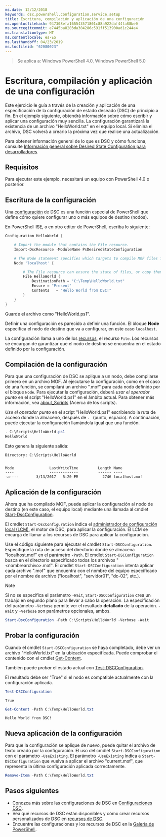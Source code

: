 ```yaml
---
ms.date: 12/12/2018
keywords: dsc,powershell,configuration,service,setup
title: Escritura, compilación y aplicación de una configuración
ms.openlocfilehash: 947308efa165543571801c88a922daf44fa88be0
ms.sourcegitcommit: e7445ba8203da304286c591ff513900ad1c244a4
ms.translationtype: HT
ms.contentlocale: es-ES
ms.lasthandoff: 04/23/2019
ms.locfileid: "62080023"
---
```

> Se aplica a: Windows PowerShell 4.0, Windows PowerShell 5.0

# <a name="write-compile-and-apply-a-configuration"></a>Escritura, compilación y aplicación de una configuración

Este ejercicio le guía a través de la creación y aplicación de una especificación de la configuración de estado deseado (DSC) de principio a fin.
En el ejemplo siguiente, obtendrá información sobre cómo escribir y aplicar una configuración muy sencilla. La configuración garantizará la existencia de un archivo "HelloWorld.txt" en el equipo local. Si elimina el archivo, DSC volverá a crearlo la próxima vez que realice una actualización.

Para obtener información general de lo que es DSC y cómo funciona, consulte [Información general sobre Desired State Configuration para desarrolladores](../overview/overview.md).

## <a name="requirements"></a>Requisitos

Para ejecutar este ejemplo, necesitará un equipo con PowerShell 4.0 o posterior.

## <a name="write-the-configuration"></a>Escritura de la configuración

Una [configuración](configurations.md) de DSC es una función especial de PowerShell que define cómo quiere configurar uno o más equipos de destino (nodos).

En PowerShell ISE, o en otro editor de PowerShell, escriba lo siguiente:

```powershell
Configuration HelloWorld {

    # Import the module that contains the File resource.
    Import-DscResource -ModuleName PsDesiredStateConfiguration

    # The Node statement specifies which targets to compile MOF files for, when this configuration is executed.
    Node 'localhost' {

        # The File resource can ensure the state of files, or copy them from a source to a destination with persistent updates.
        File HelloWorld {
            DestinationPath = "C:\Temp\HelloWorld.txt"
            Ensure = "Present"
            Contents   = "Hello World from DSC!"
        }
    }
}
```

Guarde el archivo como "HelloWorld.ps1".

Definir una configuración es parecido a definir una función. El bloque **Node** especifica el nodo de destino que va a configurar, en este caso `localhost`.

La configuración llama a uno de los [recursos](../resources/resources.md), el recurso `File`. Los recursos se encargan de garantizar que el nodo de destino se encuentra en el estado definido por la configuración.

## <a name="compile-the-configuration"></a>Compilación de la configuración

Para que una configuración de DSC se aplique a un nodo, debe compilarse primero en un archivo MOF.
Al ejecutarse la configuración, como en el caso de una función, se compilará un archivo ".mof" para cada nodo definido por el bloque `Node`.
Para ejecutar la configuración, deberá *usar el operador punto* en el script "HelloWorld.ps1" en el ámbito actual.
Para obtener más información, vea [about_Scripts](/powershell/module/microsoft.powershell.core/about/about_scripts?view=powershell-6#script-scope-and-dot-sourcing) (Acerca de los scripts).

<!-- markdownlint-disable MD038 -->
*Use el operador punto* en el script "HelloWorld.ps1" escribiendo la ruta de acceso donde la almacenó, después de `. ` (punto, espacio). A continuación, puede ejecutar la configuración llamándola igual que una función.
<!-- markdownlint-enable MD038 -->

```powershell
. C:\Scripts\HelloWorld.ps1
HelloWorld
```

Esto genera la siguiente salida:

```output
Directory: C:\Scripts\HelloWorld


Mode                LastWriteTime         Length Name
----                -------------         ------ ----
-a----        3/13/2017   5:20 PM           2746 localhost.mof
```

## <a name="apply-the-configuration"></a>Aplicación de la configuración

Ahora que ha compilado MOF, puede aplicar la configuración al nodo de destino (en este caso, el equipo local) mediante una llamada al cmdlet [Start-DscConfiguration](/powershell/module/psdesiredstateconfiguration/start-dscconfiguration).

El cmdlet `Start-DscConfiguration` indica el [administrador de configuración local (LCM)](../managing-nodes/metaConfig.md), el motor de DSC, para aplicar la configuración.
El LCM se encarga de llamar a los recursos de DSC para aplicar la configuración.

Use el código siguiente para ejecutar el cmdlet `Start-DSCConfiguration`. Especifique la ruta de acceso del directorio donde se almacena "localhost.mof" en el parámetro `-Path`. El cmdlet `Start-DSCConfiguration` busca en el directorio especificado todos los archivos "\<nombrearchivo\>.mof". El cmdlet `Start-DSCConfiguration` intenta aplicar cada archivo ".mof" que encuentra con el nombre del equipo especificado por el nombre de archivo ("localhost", "servidor01", "dc-02", etc.).

> [!NOTE]
> Si no se especifica el parámetro `-Wait`, `Start-DSCConfiguration` crea un trabajo en segundo plano para llevar a cabo la operación. La especificación del parámetro `-Verbose` permite ver el resultado **detallado** de la operación. `-Wait` y `-Verbose` son parámetros opcionales, ambos.

```powershell
Start-DscConfiguration -Path C:\Scripts\HelloWorld -Verbose -Wait
```

## <a name="test-the-configuration"></a>Probar la configuración

Cuando el cmdlet `Start-DSCConfiguration` se haya completado, debe ver un archivo "HelloWorld.txt" en la ubicación especificada. Puede comprobar el contenido con el cmdlet [Get-Content](/powershell/module/microsoft.powershell.management/get-content).

También puede *probar* el estado actual con [Test-DSCConfiguration](/powershell/module/psdesiredstateconfiguration/Test-DSCConfiguration).

El resultado debe ser "True" si el nodo es compatible actualmente con la configuración aplicada.

```powershell
Test-DSCConfiguration
```

```output
True
```

```powershell
Get-Content -Path C:\Temp\HelloWorld.txt
```

```output
Hello World from DSC!
```

## <a name="re-applying-the-configuration"></a>Nueva aplicación de la configuración

Para que la configuración se aplique de nuevo, puede quitar el archivo de texto creado por la configuración. El uso del cmdlet `Start-DSCConfiguration` con el parámetro `-UseExisting`. El parámetro `-UseExisting` indica a `Start-DSCConfiguration` que vuelva a aplicar el archivo "current.mof", que representa la última configuración aplicada correctamente.

```powershell
Remove-Item -Path C:\Temp\HelloWorld.txt
```

## <a name="next-steps"></a>Pasos siguientes

- Conozca más sobre las configuraciones de DSC en [Configuraciones DSC](configurations.md).
- Vea qué recursos de DSC están disponibles y cómo crear recursos personalizados de DSC en [recursos de DSC](../resources/resources.md).
- Encuentre las configuraciones y los recursos de DSC en la [Galería de PowerShell](https://www.powershellgallery.com/).
